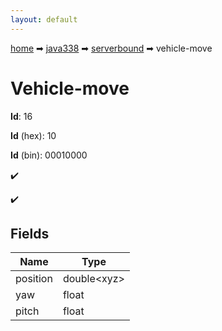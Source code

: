 ```yaml
---
layout: default
---
```


[home](/) ➡ [java338](/protocol/java338) ➡ [serverbound](/protocol/java338/serverbound) ➡ vehicle-move

# Vehicle-move

**Id**: 16

**Id** (hex): 10

**Id** (bin): 00010000

✔️

✔️

## Fields

Name | Type
---|---
position | double&lt;xyz&gt;
yaw | float
pitch | float

